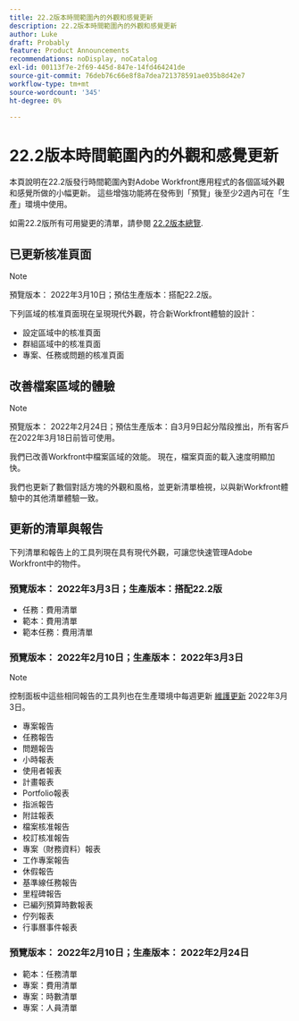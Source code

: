 ```yaml
---
title: 22.2版本時間範圍內的外觀和感覺更新
description: 22.2版本時間範圍內的外觀和感覺更新
author: Luke
draft: Probably
feature: Product Announcements
recommendations: noDisplay, noCatalog
exl-id: 00113f7e-2f69-445d-847e-14fd464241de
source-git-commit: 76deb76c66e8f8a7dea721378591ae035b8d42e7
workflow-type: tm+mt
source-wordcount: '345'
ht-degree: 0%

---
```


# 22.2版本時間範圍內的外觀和感覺更新

本頁說明在22.2版發行時間範圍內對Adobe Workfront應用程式的各個區域外觀和感覺所做的小幅更新。 這些增強功能將在發佈到「預覽」後至少2週內可在「生產」環境中使用。

如需22.2版所有可用變更的清單，請參閱 [22.2版本總覽](../../../product-announcements/product-releases/22.2-release-activity/22-2-release-overview.md).

## 已更新核准頁面

>[!NOTE]
>
>預覽版本： 2022年3月10日；預估生產版本：搭配22.2版。

下列區域的核准頁面現在呈現現代外觀，符合新Workfront體驗的設計：

* 設定區域中的核准頁面
* 群組區域中的核准頁面
* 專案、任務或問題的核准頁面

## 改善檔案區域的體驗

>[!NOTE]
>
預覽版本： 2022年2月24日；預估生產版本：自3月9日起分階段推出，所有客戶在2022年3月18日前皆可使用。

我們已改善Workfront中檔案區域的效能。 現在，檔案頁面的載入速度明顯加快。

我們也更新了數個對話方塊的外觀和風格，並更新清單檢視，以與新Workfront體驗中的其他清單體驗一致。

## 更新的清單與報告

下列清單和報告上的工具列現在具有現代外觀，可讓您快速管理Adobe Workfront中的物件。

### 預覽版本： 2022年3月3日；生產版本：搭配22.2版

* 任務：費用清單
* 範本：費用清單
* 範本任務：費用清單

### 預覽版本： 2022年2月10日；生產版本： 2022年3月3日

>[!NOTE]
>
控制面板中這些相同報告的工具列也在生產環境中每週更新 [維護更新](https://experienceleague.adobe.com/docs/workfront-known-issues/releases/current-updates.html) 2022年3月3日。

* 專案報告
* 任務報告
* 問題報告
* 小時報表
* 使用者報表
* 計畫報表
* Portfolio報表
* 指派報告
* 附註報表
* 檔案核准報告
* 校訂核准報告
* 專案（財務資料）報表
* 工作專案報告
* 休假報告
* 基準線任務報告
* 里程碑報告
* 已編列預算時數報表
* 佇列報表
* 行事曆事件報表

### 預覽版本： 2022年2月10日；生產版本： 2022年2月24日

* 範本：任務清單
* 專案：費用清單
* 專案：時數清單
* 專案：人員清單

 
